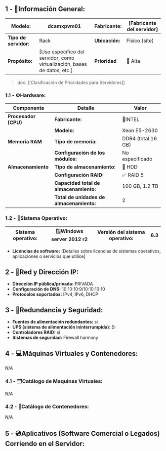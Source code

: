 ## **1 - 📓Información General:**

| **Modelo:**           | dcamxpvm01                                                               | Fabricante:    | [Fabricante del servidor] |
| --------------------- | ------------------------------------------------------------------------ | -------------- | ------------------------- |
| **Tipo de servidor:** | Rack                                                                     | **Ubicación:** | Fisico (site)             |
| **Propósito:**        | [Uso específico del servidor, como virtualización, bases de datos, etc.] | **Prioridad**  | 🔴 Alta  <br>             |
> _doc:_ [[Clasificación de Prioridades para Servidores]]
> 
### **1.1 - ⚙️Hardware:**

| **Componente**       | **Detalle**                              | **Valor**           |
| -------------------- | ---------------------------------------- | ------------------- |
| **Procesador (CPU)** | **Fabricante:**                          | 🔹INTEL             |
|                      | **Modelo:**                              | Xeon E5-2630        |
| **Memoria RAM**      | **Tipo de memoria:**                     | DDR4  (total 16 GB) |
|                      | **Configuración de los módulos:**        | No especificado     |
| **Almacenamiento**   | **Tipo de almacenamiento:**              | 💾 HDD              |
|                      | **Configuración RAID:**                  | ✅ RAID 5            |
|                      | **Capacidad total de almacenamiento:**   | 100 GB, 1.2 TB      |
|                      | **Total de unidades de almacenamiento:** | 2                   |

### **1.2 - 🐧Sistema Operativo:**

| **Sistema operativo:** | 🪟Windows server 2012 r2 | **Versión del sistema operativo:** | 6.3 |
| ---------------------- | ------------------------ | ---------------------------------- | --- |

- **Licencias de software:** [Detalles sobre licencias de sistemas operativos, aplicaciones o servicios que utilice]

## **2 - 🛜Red y Dirección IP:**
- **Dirección IP pública/privada:** PRIVADA
- **Configuración de DNS:** 10:10:10:9/10:10:10:10
- **Protocolos soportados:** IPv4, IPv6, DHCP

## **3 - 🔐Redundancia y Seguridad:**
- **Fuentes de alimentación redundantes:** si
- **UPS (sistema de alimentación ininterrumpida):** Si
- **Controladores RAID:** si
- **Sistemas de seguridad:** Firewall harmony

## **4 - 💻Máquinas Virtuales y Contenedores:**
N/A
### **4.1 - 🗂️Catálogo de Maquinas Virtuales:**

N/A
### **4.2 - 📁Catálogo de Contenedores:**

N/A
## **5 - 💿Aplicativos (Software Comercial o Legados) Corriendo en el Servidor:**


